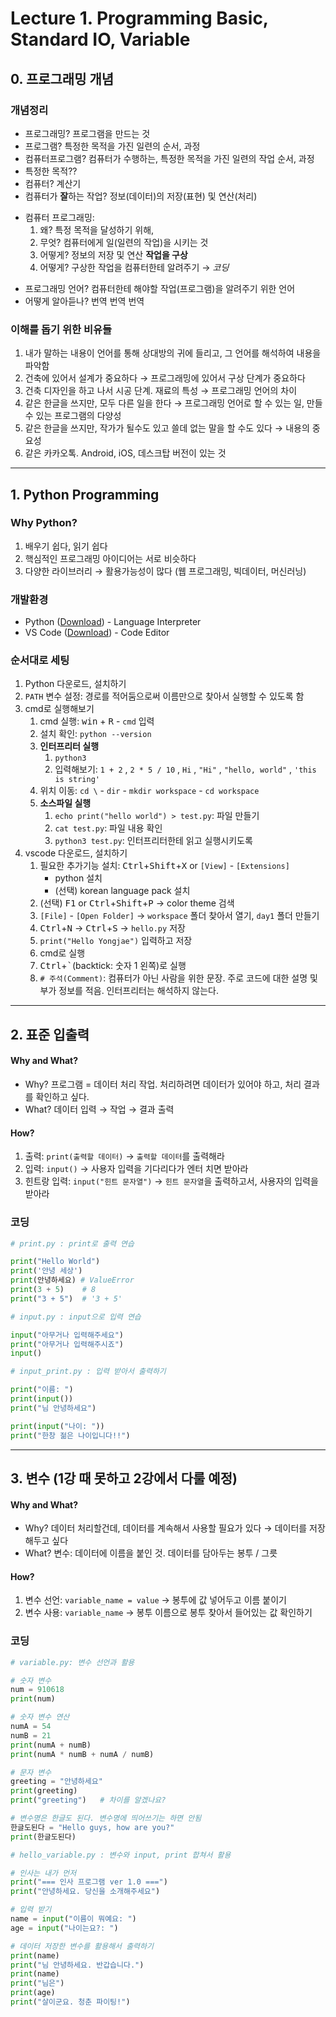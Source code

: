 # Lecture 1. Programming Basic, Standard IO, Variable
## 0. 프로그래밍 개념
### 개념정리
- 프로그래밍? 프로그램을 만드는 것
- 프로그램? 특정한 목적을 가진 일련의 순서, 과정
- 컴퓨터프로그램? 컴퓨터가 수행하는, 특정한 목적을 가진 일련의 작업 순서, 과정
- 특정한 목적?? 
- 컴퓨터? 계산기
- 컴퓨터가 **잘**하는 작업? 정보(데이터)의 저장(표현) 및 연산(처리)
* 컴퓨터 프로그래밍:
    1. 왜? 특정 목적을 달성하기 위해,
    2. 무엇? 컴퓨터에게 일(일련의 작업)을 시키는 것
    3. 어떻게? 정보의 저장 및 연산 **작업을 구상**
    4. 어떻게? 구상한 작업을 컴퓨터한테 알려주기 &rarr; *코딩*
- 프로그래밍 언어? 컴퓨터한테 해야할 작업(프로그램)을 알려주기 위한 언어
- 어떻게 알아듣나? 번역 번역 번역

### 이해를 돕기 위한 비유들
1. 내가 말하는 내용이 언어를 통해 상대방의 귀에 들리고, 그 언어를 해석하여 내용을 파악함
2. 건축에 있어서 설계가 중요하다 &rarr; 프로그래밍에 있어서 구상 단계가 중요하다
3. 건축 디자인을 하고 나서 시공 단계. 재료의 특성 &rarr; 프로그래밍 언어의 차이
4. 같은 한글을 쓰지만, 모두 다른 일을 한다 &rarr; 프로그래밍 언어로 할 수 있는 일, 만들 수 있는 프로그램의 다양성
5. 같은 한글을 쓰지만, 작가가 될수도 있고 쓸데 없는 말을 할 수도 있다 &rarr; 내용의 중요성
6. 같은 카카오톡. Android, iOS, 데스크탑 버전이 있는 것

---
## 1. Python Programming
### Why Python?
1. 배우기 쉽다, 읽기 쉽다
2. 핵심적인 프로그래밍 아이디어는 서로 비슷하다
3. 다양한 라이브러리 &rarr; 활용가능성이 많다 (웹 프로그래밍, 빅데이터, 머신러닝)

### 개발환경
- Python ([Download](https://www.python.org/downloads/)) - Language Interpreter
- VS Code ([Download](https://code.visualstudio.com/)) - Code Editor

### 순서대로 세팅
1. Python 다운로드, 설치하기
2. `PATH` 변수 설정: 경로를 적어둠으로써 이름만으로 찾아서 실행할 수 있도록 함
3. cmd로 실행해보기
    1. cmd 실행: <kbd>win</kbd> + <kbd>R</kbd> - `cmd` 입력
    2. 설치 확인: `python --version`
    3. **인터프리터 실행**
        1. `python3`
        2. 입력해보기: `1 + 2` , `2 * 5 / 10` , `Hi` , `"Hi"` , `"hello, world"` , `'this is string'`
    4. 위치 이동: `cd \` - `dir` - `mkdir workspace` - `cd workspace`
    5. **소스파일 실행**
        1. `echo print("hello world") > test.py`: 파일 만들기
        2. `cat test.py`: 파일 내용 확인
        3. `python3 test.py`: 인터프리터한테 읽고 실행시키도록
4. vscode 다운로드, 설치하기
    1. 필요한 추가기능 설치: <kbd>Ctrl</kbd>+<kbd>Shift</kbd>+<kbd>X</kbd> or `[View]` - `[Extensions]`
        - python 설치
        - (선택) korean language pack 설치
    2. (선택) <kbd>F1</kbd> or <kbd>Ctrl</kbd>+<kbd>Shift</kbd>+<kbd>P</kbd> &rarr; color theme 검색
    3. `[File]` - `[Open Folder]` &rarr; `workspace` 폴더 찾아서 열기, `day1` 폴더 만들기
    4. <kbd>Ctrl</kbd>+<kbd>N</kbd> &rarr; <kbd>Ctrl</kbd>+<kbd>S</kbd> &rarr; `hello.py` 저장
    5. `print("Hello Yongjae")` 입력하고 저장
    6. cmd로 실행
    7. <kbd>Ctrl</kbd>+<kbd>`</kbd>(backtick: 숫자 1 왼쪽)로 실행
    8. `# 주석(Comment)`: 컴퓨터가 아닌 사람을 위한 문장. 주로 코드에 대한 설명 및 부가 정보를 적음. 인터프리터는 해석하지 않는다.

---
## 2. 표준 입출력 
#### Why and What?
- Why? 프로그램 = 데이터 처리 작업. 처리하려면 데이터가 있어야 하고, 처리 결과를 확인하고 싶다.
- What? 데이터 입력 &rarr; 작업 &rarr; 결과 출력

#### How?
1. 출력: `print(출력할 데이터)` &rarr; `출력할 데이터`를 출력해라
2. 입력: `input()` &rarr; 사용자 입력을 기다리다가 엔터 치면 받아라
3. 힌트랑 입력: `input("힌트 문자열")` &rarr; `힌트 문자열`을 출력하고서, 사용자의 입력을 받아라

### 코딩
```python
# print.py : print로 출력 연습

print("Hello World")
print('안녕 세상')
print(안녕하세요) # ValueError
print(3 + 5)    # 8
print("3 + 5")  # '3 + 5'
```
```python
# input.py : input으로 입력 연습

input("아무거나 입력해주세요")
print("아무거나 입력해주시죠")
input()
```
```python
# input_print.py : 입력 받아서 출력하기

print("이름: ")
print(input())
print("님 안녕하세요")

print(input("나이: "))
print("한창 젊은 나이입니다!!")
```
---
## 3. 변수 (1강 때 못하고 2강에서 다룰 예정)
#### Why and What?
- Why? 데이터 처리할건데, 데이터를 계속해서 사용할 필요가 있다 &rarr; 데이터를 저장해두고 싶다
- What? 변수: 데이터에 이름을 붙인 것. 데이터를 담아두는 봉투 / 그릇

#### How?
1. 변수 선언: `variable_name = value` &rarr; 봉투에 값 넣어두고 이름 붙이기
2. 변수 사용: `variable_name` &rarr; 봉투 이름으로 봉투 찾아서 들어있는 값 확인하기

### 코딩
```python
# variable.py: 변수 선언과 활용

# 숫자 변수
num = 910618
print(num)

# 숫자 변수 연산
numA = 54
numB = 21
print(numA + numB)
print(numA * numB + numA / numB)

# 문자 변수
greeting = "안녕하세요"
print(greeting)
print("greeting")   # 차이를 알겠나요?

# 변수명은 한글도 된다. 변수명에 띄어쓰기는 하면 안됨
한글도된다 = "Hello guys, how are you?"
print(한글도된다)
```
```python
# hello_variable.py : 변수와 input, print 합쳐서 활용

# 인사는 내가 먼저
print("=== 인사 프로그램 ver 1.0 ===")
print("안녕하세요. 당신을 소개해주세요")

# 입력 받기
name = input("이름이 뭐예요: ")
age = input("나이는요?: ")

# 데이터 저장한 변수를 활용해서 출력하기
print(name)
print("님 안녕하세요. 반갑습니다.")
print(name)
print("님은")
print(age)
print("살이군요. 청춘 파이팅!")
```